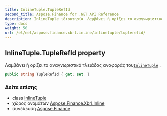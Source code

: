 ```yaml
---
title: InlineTuple.TupleRefId
second_title: Aspose.Finance for .NET API Reference
description: InlineTuple ιδιοκτησία. Λαμβάνει ή ορίζει το αναγνωριστικό πλειάδας αναφοράς τουInlineTuple .
type: docs
weight: 50
url: /el/net/aspose.finance.xbrl.inline/inlinetuple/tuplerefid/
---
```

## InlineTuple.TupleRefId property

Λαμβάνει ή ορίζει το αναγνωριστικό πλειάδας αναφοράς του[`InlineTuple`](../) .

```csharp
public string TupleRefId { get; set; }
```

### Δείτε επίσης

* class [InlineTuple](../)
* χώρος ονομάτων [Aspose.Finance.Xbrl.Inline](../../inlinetuple/)
* συνέλευση [Aspose.Finance](../../../)


